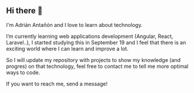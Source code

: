 ## Hi there 👋

I'm Adrián Antañón and I love to learn about technology.

I’m currently learning web applications development (Angular, React, Laravel..), I started studying this in September 19 and I feel that there is an exciting world where I can learn and improve a lot.

So I will update my repository with projects to show my knowledge (and progres) on that technology, feel free to contact me to tell me more optimal ways to code.

If you want to reach me, send a message!

<!--
**Adri-Antanon/Adri-Antanon** is a ✨ _special_ ✨ repository because its `README.md` (this file) appears on your GitHub profile.

Here are some ideas to get you started:

- 🔭 I’m currently working on ...
- 🌱 I’m currently learning ...
- 👯 I’m looking to collaborate on ...
- 🤔 I’m looking for help with ...
- 💬 Ask me about ...
- 📫 How to reach me: ...
- 😄 Pronouns: ...
- ⚡ Fun fact: ...
-->
